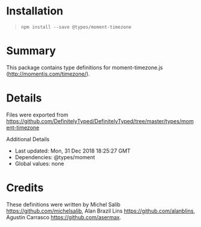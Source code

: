 # Installation
> `npm install --save @types/moment-timezone`

# Summary
This package contains type definitions for moment-timezone.js (http://momentjs.com/timezone/).

# Details
Files were exported from https://github.com/DefinitelyTyped/DefinitelyTyped/tree/master/types/moment-timezone

Additional Details
 * Last updated: Mon, 31 Dec 2018 18:25:27 GMT
 * Dependencies: @types/moment
 * Global values: none

# Credits
These definitions were written by Michel Salib <https://github.com/michelsalib>, Alan Brazil Lins <https://github.com/alanblins>, Agustin Carrasco <https://github.com/asermax>.
